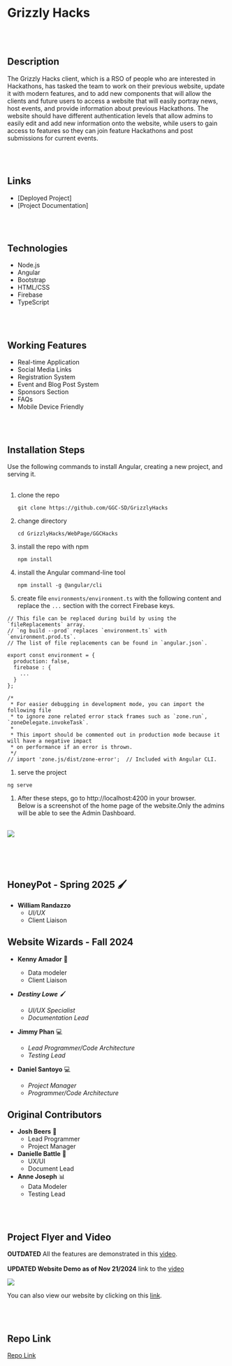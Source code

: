 # Grizzly Hacks
<br></br>
## Description
The Grizzly Hacks client, which is a RSO of people who are interested in Hackathons, has tasked the team to work on their previous website, update it with modern features, and to add new components that will allow the clients and future users to access a website that will easily portray news, host events, and provide information about previous Hackathons. The website should have different authentication levels that allow admins to easily edit and add new information onto the website, while users to gain access to features so they can join feature Hackathons and post submissions for current events.

<br></br>
## Links
- [Deployed Project]
- [Project Documentation]

<br></br>
## Technologies
- Node.js
- Angular
- Bootstrap
- HTML/CSS
- Firebase
- TypeScript

<br></br>
## Working Features
 - Real-time Application
 - Social Media Links
 - Registration System
 - Event and Blog Post System
 - Sponsors Section
 - FAQs
 - Mobile Device Friendly

<br></br>
## Installation Steps
Use the following commands to install Angular, creating a new project, and serving it. <br /><br />

1. clone the repo
    ```
    git clone https://github.com/GGC-SD/GrizzlyHacks
    ```
1. change directory
    ```
    cd GrizzlyHacks/WebPage/GGCHacks
    ```
1. install the repo with npm
    ```
    npm install
    ```
1. install the Angular command-line tool
    ```
    npm install -g @angular/cli
    ```
1. create file `environments/environment.ts` with the following content and replace the `...` section with the correct Firebase keys.
```
// This file can be replaced during build by using the `fileReplacements` array.
// `ng build --prod` replaces `environment.ts` with `environment.prod.ts`.
// The list of file replacements can be found in `angular.json`.

export const environment = {
  production: false,
  firebase : {
    ...
  }
};

/*
 * For easier debugging in development mode, you can import the following file
 * to ignore zone related error stack frames such as `zone.run`, `zoneDelegate.invokeTask`.
 *
 * This import should be commented out in production mode because it will have a negative impact
 * on performance if an error is thrown.
 */
// import 'zone.js/dist/zone-error';  // Included with Angular CLI.
```
1. serve the project
```
ng serve
```
1. After these steps, go to http://localhost:4200 in your browser.<br />Below is a screenshot of the home page of the website.Only the admins will be able to see the Admin Dashboard.<br /><br />
 
 ![](Documentation/docs-Fall2024/LandingPage.png)<br /><br />
 
<br></br>
## HoneyPot - Spring 2025 :paintbrush:
* **William Randazzo**
  * _UI/UX_
  * Client Liaison

## Website Wizards - Fall 2024

* **Kenny Amador** :construction_worker:
  * Data modeler
  * Client Liaison

* **_Destiny Lowe_** :paintbrush:
  * _UI/UX Specialist_
  * _Documentation Lead_

* **Jimmy Phan** :computer:
  * _Lead Programmer/Code Architecture_
  * _Testing Lead_

* **Daniel Santoyo** :computer:
  * _Project Manager_
  * _Programmer/Code Architecture_
## Original Contributors
* **Josh Beers** :crown:
  * Lead Programmer
  * Project Manager
* **Danielle Battle** :art:
  * UX/UI 
  * Document Lead
* **Anne Joseph** :bar_chart:
  * Data Modeler
  * Testing Lead

<br></br>
## Project Flyer and Video
**OUTDATED** All the features are demonstrated in this [video](https://www.youtube.com/watch?v=1dRrcsm5qKo).<br /><br />
**UPDATED Website Demo as of Nov 21/2024** 
link to the [video](https://www.youtube.com/watch?v=DUOhE-9DSAE)

![](Documentation/docs-Fall2024/GrizzlyHacksFlyer.png)

You can also view our website by clicking on this [link](https://grizzly-hacks.web.app).

<br></br>
## Repo Link
 [Repo Link](https://github.com/GGC-SD/GrizzlyHacks)
